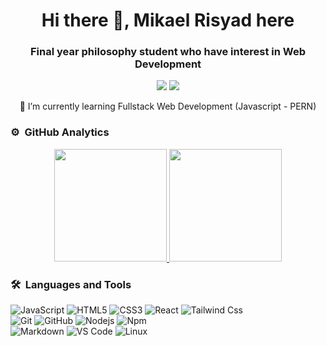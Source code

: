 <h1 align="center">Hi there 👋, Mikael Risyad here</h1>
<h3 align="center">Final year philosophy student who have interest in Web Development</h3>
	
<p align="center">
  <img src="https://komarev.com/ghpvc/?username=kucengorenji&color=green" />
  <a href="https://linkedin.com/in/mikaelrisyad"><img src="https://img.shields.io/badge/-Mikael Risyad-0077B5?style=flat&logo=Linkedin&logoColor=white"/></a>
  <p align="center">🌱 I’m currently learning Fullstack Web Development (Javascript - PERN)</p>
</p>

### ⚙️ &nbsp;GitHub Analytics

<p align="center">
<a href="https://github.com/kucengorenji">
  <img height="180em" src="https://github-readme-stats.vercel.app/api?username=kucengorenji&show_icons=true&theme=prussian"/>
  <img height="180em" src="https://github-readme-stats.vercel.app/api/top-langs/?username=kucengorenji&layout=compact&show_icons=true&theme=prussian"/>
</a>
</p>

### 🛠 &nbsp;Languages and Tools

![JavaScript](https://img.shields.io/badge/-JavaScript-%23F7DF1C?style=for-the-badge&logo=javascript&logoColor=000000&labelColor=%23F7DF1C&color=%23FFCE5A)
![HTML5](https://img.shields.io/badge/-HTML5-%23E44D27?style=for-the-badge&logo=html5&logoColor=ffffff)
![CSS3](https://img.shields.io/badge/-CSS3-%231572B6?style=for-the-badge&logo=css3)
![React](https://img.shields.io/badge/-React-61DAFB?style=for-the-badge&logo=react&logoColor=ffffff)
![Tailwind Css](https://img.shields.io/badge/Tailwind_CSS-38B2AC?style=for-the-badge&logo=tailwind-css&logoColor=white)
<br>
![Git](https://img.shields.io/badge/-Git-%23F05032?style=for-the-badge&logo=git&logoColor=%23ffffff)
![GitHub](https://img.shields.io/badge/-GitHub-181717?style=for-the-badge&logo=github)
![Nodejs](https://img.shields.io/badge/-Nodejs-339933?style=for-the-badge&logo=Node.js&logoColor=ffffff)
![Npm](https://img.shields.io/badge/-npm-CB3837?style=for-the-badge&logo=npm)
<br>
![Markdown](https://img.shields.io/badge/Markdown-000000?style=for-the-badge&logo=markdown&logoColor=white)
![VS Code](http://img.shields.io/badge/-VS%20Code-007ACC?style=for-the-badge&logo=visual-studio-code&logoColor=ffffff)
![Linux](http://img.shields.io/badge/-Linux-0078D6?style=for-the-badge&logo=linux&logoColor=ffffff)
<br/>


